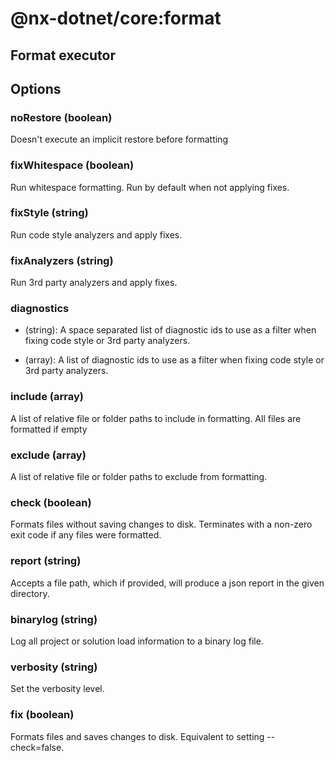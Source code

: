 # @nx-dotnet/core:format

## Format executor

## Options

### noRestore (boolean)

Doesn&#39;t execute an implicit restore before formatting

### fixWhitespace (boolean)

Run whitespace formatting. Run by default when not applying fixes.

### fixStyle (string)

Run code style analyzers and apply fixes.

### fixAnalyzers (string)

Run 3rd party analyzers and apply fixes.

### diagnostics

- (string): A space separated list of diagnostic ids to use as a filter when fixing code style or 3rd party analyzers.

- (array): A list of diagnostic ids to use as a filter when fixing code style or 3rd party analyzers.

### include (array)

A list of relative file or folder paths to include in formatting. All files are formatted if empty

### exclude (array)

A list of relative file or folder paths to exclude from formatting.

### check (boolean)

Formats files without saving changes to disk. Terminates with a non-zero exit code if any files were formatted.

### report (string)

Accepts a file path, which if provided, will produce a json report in the given directory.

### binarylog (string)

Log all project or solution load information to a binary log file.

### verbosity (string)

Set the verbosity level.

### fix (boolean)

Formats files and saves changes to disk. Equivalent to setting --check=false.
